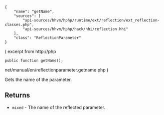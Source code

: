 ``` yamlmeta
{
    "name": "getName",
    "sources": [
        "api-sources/hhvm/hphp/runtime/ext/reflection/ext_reflection-classes.php",
        "api-sources/hhvm/hphp/hack/hhi/reflection.hhi"
    ],
    "class": "ReflectionParameter"
}
```




( excerpt from http://php




``` Hack
public function getName();
```




net/manual/en/reflectionparameter.getname.php
)




Gets the name of the parameter.




## Returns




+ ` mixed ` - The name of the reflected parameter.
<!-- HHAPIDOC -->
